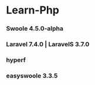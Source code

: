 # Learn-Php

### Swoole  4.5.0-alpha
### Laravel 7.4.0 | LaravelS 3.7.0 
### hyperf
### easyswoole 3.3.5